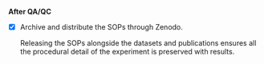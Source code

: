 **After QA/QC**
- [x] Archive and distribute the SOPs through Zenodo.

    Releasing the SOPs alongside the datasets and publications ensures all the procedural detail of the experiment is preserved with results.